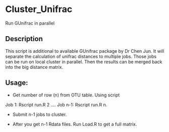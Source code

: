 # Cluster_Unifrac

Run GUnifrac in parallel

## Description

This script is additional to available GUnifrac package by Dr Chen Jun. It will separate the calculation of unifrac distances to multiple jobs. Those jobs can be run on local cluster in parallel.  Then the results can be merged back into the big distance matrix.

## Usage:

* Get number of row (n) from OTU table. Using script

Job 1: Rscript run.R 2
....
Job n-1: Rscript run.R n.

* Submit n-1 jobs to cluster.

* After you get n-1 Rdata files. Run Load.R to get a full matrix.

 




